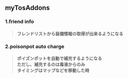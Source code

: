## myTosAddons

### 1.friend info
>#### フレンドリストから装備情報の取得が出来るようになる

### 2.poisonpot auto charge
>#### ポイズンポットを自動で補充するようになる<BR>ただし、補充するのは毒液からのみ<BR>タイミングはマップなどを移動した時